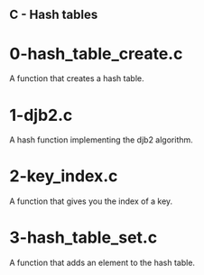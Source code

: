 ## C - Hash tables
# 0-hash_table_create.c
A function that creates a hash table.
# 1-djb2.c
A hash function implementing the djb2 algorithm.
# 2-key_index.c
A function that gives you the index of a key.
# 3-hash_table_set.c
A function that adds an element to the hash table.
